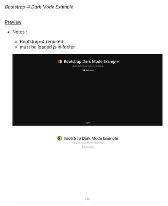 ###### Bootstrap-4 Dark Mode Example 
[Preview](https://htmlpreview.github.io/?https://github.com/theresaholder/dark-mode-example/blob/main/index.html)
* Notes :
  * Bootstrap-4 required
  *  must be loaded js in footer 
  
  ![darkExample](https://github.com/theresaholder/dark-mode-example/blob/main/assets/dark.png?raw=true)
  
  ![lightExample](https://github.com/theresaholder/dark-mode-example/blob/main/assets/light.png?raw=true)
  
